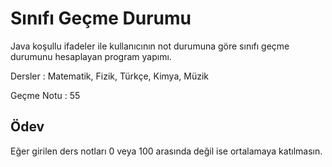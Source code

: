 # Sınıfı Geçme Durumu

Java koşullu ifadeler ile kullanıcının not durumuna göre sınıfı geçme durumunu hesaplayan program yapımı.

Dersler : Matematik, Fizik, Türkçe, Kimya, Müzik

Geçme Notu : 55

## Ödev

Eğer girilen ders notları 0 veya 100 arasında değil ise ortalamaya katılmasın.